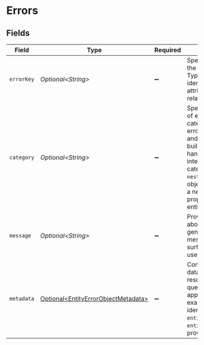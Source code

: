 # Errors


## Fields

| Field                                                                                                                                                                                                                                         | Type                                                                                                                                                                                                                                          | Required                                                                                                                                                                                                                                      | Description                                                                                                                                                                                                                                   |
| --------------------------------------------------------------------------------------------------------------------------------------------------------------------------------------------------------------------------------------------- | --------------------------------------------------------------------------------------------------------------------------------------------------------------------------------------------------------------------------------------------- | --------------------------------------------------------------------------------------------------------------------------------------------------------------------------------------------------------------------------------------------- | --------------------------------------------------------------------------------------------------------------------------------------------------------------------------------------------------------------------------------------------- |
| `errorKey`                                                                                                                                                                                                                                    | *Optional\<String>*                                                                                                                                                                                                                           | :heavy_minus_sign:                                                                                                                                                                                                                            | Specifies where the error occurs. Typically this key identifies the attribute/parameter related to the error.                                                                                                                                 |
| `category`                                                                                                                                                                                                                                    | *Optional\<String>*                                                                                                                                                                                                                           | :heavy_minus_sign:                                                                                                                                                                                                                            | Specifies the type of error. The category provides error groupings and can be used to build custom error handling in your integration. If category is `nested_errors`, the object will contain a nested `errors` property with entity errors. |
| `message`                                                                                                                                                                                                                                     | *Optional\<String>*                                                                                                                                                                                                                           | :heavy_minus_sign:                                                                                                                                                                                                                            | Provides details about the error - generally this message can be surfaced to an end user.                                                                                                                                                     |
| `metadata`                                                                                                                                                                                                                                    | [Optional\<EntityErrorObjectMetadata>](../../models/components/EntityErrorObjectMetadata.md)                                                                                                                                                  | :heavy_minus_sign:                                                                                                                                                                                                                            | Contains relevant data to identify the resource in question when applicable. For example, to identify an entity `entity_type` and `entity_uuid` will be provided.                                                                             |